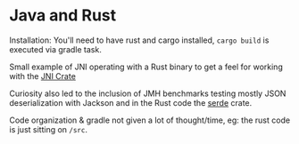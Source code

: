 Java and Rust
=============

Installation: You'll need to have rust and cargo installed, `cargo build` is executed via gradle task.

Small example of JNI operating with a Rust binary to get a feel for working with the [JNI Crate](https://docs.rs/jni)

Curiosity also led to the inclusion of JMH benchmarks testing mostly JSON deserialization with Jackson and in the Rust code the [serde](https://docs.rs/serde) crate.

Code organization & gradle not given a lot of thought/time, eg: the rust code is just sitting on `/src`.
